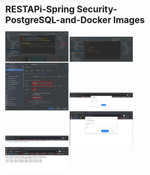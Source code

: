 # RESTAPi-Spring Security-PostgreSQL-and-Docker Images

<p>
<a href="https://github.com/muratcelikk/RESTAPI-JPA-SpringSecurity-PostgreSQL-and-Docker/blob/main/img/SpringBoot-Postgres.jpg" target="_blank">
<img src="https://github.com/muratcelikk/RESTAPI-JPA-SpringSecurity-PostgreSQL-and-Docker/blob/main/img/SpringBoot-Postgres.jpg" width="200" style="max-width:100%;"></a>

<a href="https://github.com/muratcelikk/RESTAPI-JPA-SpringSecurity-PostgreSQL-and-Docker/blob/main/img/dockeryml.jpg" target="_blank">
<img src="https://github.com/muratcelikk/RESTAPI-JPA-SpringSecurity-PostgreSQL-and-Docker/blob/main/img/dockeryml.jpg" width="200" style="max-width:100%;"></a>

<a href="https://github.com/muratcelikk/RESTAPI-JPA-SpringSecurity-PostgreSQL-and-Docker/blob/main/img/postgres2.jpg" target="_blank">
<img src="https://github.com/muratcelikk/RESTAPI-JPA-SpringSecurity-PostgreSQL-and-Docker/blob/main/img/postgres2.jpg" width="200" style="max-width:100%;"></a>

<a href="https://github.com/muratcelikk/RESTAPI-JPA-SpringSecurity-PostgreSQL-and-Docker/blob/main/img/giri%C5%9F.jpg" target="_blank">
<img src="https://github.com/muratcelikk/RESTAPI-JPA-SpringSecurity-PostgreSQL-and-Docker/blob/main/img/giri%C5%9F.jpg" width="200" style="max-width:100%;"></a>

<a href="https://github.com/muratcelikk/RESTAPI-JPA-SpringSecurity-PostgreSQL-and-Docker/blob/main/img/giri%C5%9F2.jpg" target="_blank">
<img src="https://github.com/muratcelikk/RESTAPI-JPA-SpringSecurity-PostgreSQL-and-Docker/blob/main/img/giri%C5%9F2.jpg" width="200" style="max-width:100%;"></a>

<a href="https://github.com/muratcelikk/RESTAPI-JPA-SpringSecurity-PostgreSQL-and-Docker/blob/main/img/user.jpg" target="_blank">
<img src="https://github.com/muratcelikk/RESTAPI-JPA-SpringSecurity-PostgreSQL-and-Docker/blob/main/img/user.jpg" width="200" style="max-width:100%;"></a>

<a href="https://github.com/muratcelikk/RESTAPI-JPA-SpringSecurity-PostgreSQL-and-Docker/blob/main/img/user2.jpg" target="_blank">
<img src="https://github.com/muratcelikk/RESTAPI-JPA-SpringSecurity-PostgreSQL-and-Docker/blob/main/img/user2.jpg" width="200" style="max-width:100%;"></a>

